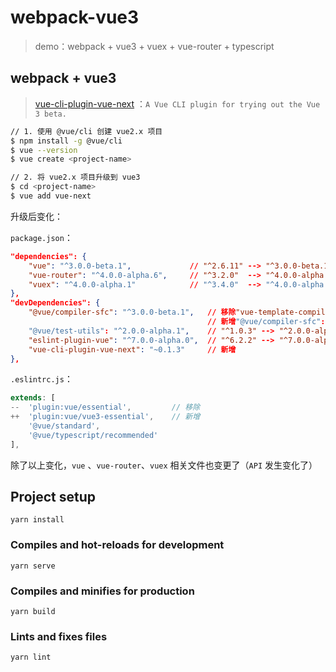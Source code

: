 # webpack-vue3

> demo：webpack + vue3 + vuex + vue-router + typescript

## webpack + vue3

> [vue-cli-plugin-vue-next](https://github.com/vuejs/vue-cli-plugin-vue-next) ：`A Vue CLI plugin for trying out the Vue 3 beta.`

```bash
// 1. 使用 @vue/cli 创建 vue2.x 项目
$ npm install -g @vue/cli
$ vue --version
$ vue create <project-name>

// 2. 将 vue2.x 项目升级到 vue3
$ cd <project-name>
$ vue add vue-next
```

升级后变化：

`package.json`：

```json
"dependencies": {
    "vue": "^3.0.0-beta.1",  			// "^2.6.11" --> "^3.0.0-beta.1"
    "vue-router": "^4.0.0-alpha.6", 	// "^3.2.0"  --> "^4.0.0-alpha.6"
    "vuex": "^4.0.0-alpha.1"			// "^3.4.0"	 --> "^4.0.0-alpha.1"
},
"devDependencies": {
    "@vue/compiler-sfc": "^3.0.0-beta.1",	// 移除"vue-template-compiler": "^2.6.11"
    										// 新增"@vue/compiler-sfc": "^3.0.0-beta.1"
    "@vue/test-utils": "^2.0.0-alpha.1",	// "^1.0.3" --> "^2.0.0-alpha.1"
    "eslint-plugin-vue": "^7.0.0-alpha.0",	// "^6.2.2" --> "^7.0.0-alpha.0"
    "vue-cli-plugin-vue-next": "~0.1.3"		// 新增
},
```

`.eslintrc.js`：

```js
extends: [
--  'plugin:vue/essential',			// 移除
++  'plugin:vue/vue3-essential',	// 新增
    '@vue/standard',
    '@vue/typescript/recommended'
],
```

除了以上变化，`vue` 、`vue-router`、`vuex` 相关文件也变更了（`API` 发生变化了）


## Project setup
```
yarn install
```

### Compiles and hot-reloads for development
```
yarn serve
```

### Compiles and minifies for production
```
yarn build
```

### Lints and fixes files
```
yarn lint
```
